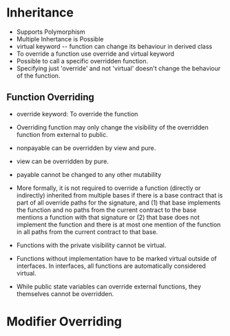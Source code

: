 # Inheritance

- Supports Polymorphism
- Multiple Inhertance is Possible
- virtual keyword -- function can change its behaviour in derived class
- To override a function use override and virtual keyword
- Possible to call a specific overridden function.
- Specifying just 'override' and not 'virtual' doesn't change the behaviour of the function.

## Function Overriding

- override keyword: To override the function
- Overriding function may only change the visibility of the overridden function from external to public.
- nonpayable can be overridden by view and pure.
- view can be overridden by pure.
- payable cannot be changed to any other mutability

- More formally, it is not required to override a function (directly or indirectly) inherited from multiple bases if there is a base contract that is part of all override paths for the signature, and (1) that base implements the function and no paths from the current contract to the base mentions a function with that signature or (2) that base does not implement the function and there is at most one mention of the function in all paths from the current contract to that base.

- Functions with the private visibility cannot be virtual.
- Functions without implementation have to be marked virtual outside of interfaces. In interfaces, all functions are automatically considered virtual.
- While public state variables can override external functions, they themselves cannot be overridden.

# Modifier Overriding


